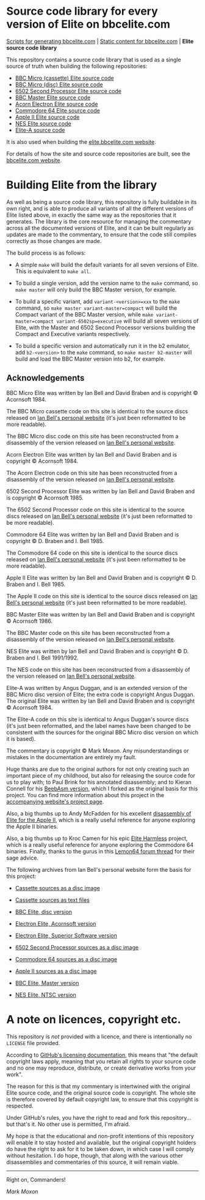 # Source code library for every version of Elite on bbcelite.com

[Scripts for generating bbcelite.com](https://github.com/markmoxon/bbcelite-scripts) | [Static content for bbcelite.com](https://github.com/markmoxon/bbcelite-websites) | **Elite source code library**

This repository contains a source code library that is used as a single source of truth when building the following repositories:

* [BBC Micro (cassette) Elite source code](https://github.com/markmoxon/elite-source-code-bbc-micro-cassette)
* [BBC Micro (disc) Elite source code](https://github.com/markmoxon/elite-source-code-bbc-micro-disc)
* [6502 Second Processor Elite source code](https://github.com/markmoxon/elite-source-code-6502-second-processor)
* [BBC Master Elite source code](https://github.com/markmoxon/elite-source-code-bbc-master)
* [Acorn Electron Elite source code](https://github.com/markmoxon/elite-source-code-acorn-electron)
* [Commodore 64 Elite source code](https://github.com/markmoxon/elite-source-code-commodore-64)
* [Apple II Elite source code](https://github.com/markmoxon/elite-source-code-apple-ii)
* [NES Elite source code](https://github.com/markmoxon/elite-source-code-nes)
* [Elite-A source code](https://github.com/markmoxon/elite-a-source-code-bbc-micro)

It is also used when building the [elite.bbcelite.com website](https://elite.bbcelite.com).

For details of how the site and source code repositories are built, see the [bbcelite.com website](https://www.bbcelite.com/disassembly_websites/).

# Building Elite from the library

As well as being a source code library, this repository is fully buildable in its own right, and is able to produce all variants of all the different versions of Elite listed above, in exactly the same way as the repositories that it generates. The library is the core resource for managing the commentary across all the documented versions of Elite, and it can be built regularly as updates are made to the commentary, to ensure that the code still compiles correctly as those changes are made.

The build process is as follows:

* A simple `make` will build the default variants for all seven versions of Elite. This is equivalent to `make all`.

* To build a single version, add the version name to the `make` command, so `make master` will only build the BBC Master version, for example.

* To build a specific variant, add `variant-<version>=xxx` to the `make` command, so `make master variant-master=compact` will build the Compact variant of the BBC Master version, while `make variant-master=compact variant-6502sp=executive` will build all seven versions of Elite, with the Master and 6502 Second Processor versions building the Compact and Executive variants respectively.

* To build a specific version and automatically run it in the b2 emulator, add `b2-<version>` to the `make` command, so `make master b2-master` will build and load the BBC Master version into b2, for example.

## Acknowledgements

BBC Micro Elite was written by Ian Bell and David Braben and is copyright &copy; Acornsoft 1984.

The BBC Micro cassette code on this site is identical to the source discs released on [Ian Bell's personal website](http://www.elitehomepage.org/) (it's just been reformatted to be more readable).

The BBC Micro disc code on this site has been reconstructed from a disassembly of the version released on [Ian Bell's personal website](http://www.elitehomepage.org/).

Acorn Electron Elite was written by Ian Bell and David Braben and is copyright &copy; Acornsoft 1984.

The Acorn Electron code on this site has been reconstructed from a disassembly of the version released on [Ian Bell's personal website](http://www.elitehomepage.org/).

6502 Second Processor Elite was written by Ian Bell and David Braben and is copyright &copy; Acornsoft 1985.

The 6502 Second Processor code on this site is identical to the source discs released on [Ian Bell's personal website](http://www.elitehomepage.org/) (it's just been reformatted to be more readable).

Commodore 64 Elite was written by Ian Bell and David Braben and is copyright &copy; D. Braben and I. Bell 1985.

The Commodore 64 code on this site is identical to the source discs released on [Ian Bell's personal website](http://www.elitehomepage.org/) (it's just been reformatted to be more readable).

Apple II Elite was written by Ian Bell and David Braben and is copyright &copy; D. Braben and I. Bell 1985.

The Apple II code on this site is identical to the source discs released on [Ian Bell's personal website](http://www.elitehomepage.org/) (it's just been reformatted to be more readable).

BBC Master Elite was written by Ian Bell and David Braben and is copyright &copy; Acornsoft 1986.

The BBC Master code on this site has been reconstructed from a disassembly of the version released on [Ian Bell's personal website](http://www.elitehomepage.org/).

NES Elite was written by Ian Bell and David Braben and is copyright &copy; D. Braben and I. Bell 1991/1992.

The NES code on this site has been reconstructed from a disassembly of the version released on [Ian Bell's personal website](http://www.elitehomepage.org/).

Elite-A was written by Angus Duggan, and is an extended version of the BBC Micro disc version of Elite; the extra code is copyright Angus Duggan. The original Elite was written by Ian Bell and David Braben and is copyright &copy; Acornsoft 1984.

The Elite-A code on this site is identical to Angus Duggan's source discs (it's just been reformatted, and the label names have been changed to be consistent with the sources for the original BBC Micro disc version on which it is based).

The commentary is copyright &copy; Mark Moxon. Any misunderstandings or mistakes in the documentation are entirely my fault.

Huge thanks are due to the original authors for not only creating such an important piece of my childhood, but also for releasing the source code for us to play with; to Paul Brink for his annotated disassembly; and to Kieran Connell for his [BeebAsm version](https://github.com/kieranhj/elite-beebasm), which I forked as the original basis for this project. You can find more information about this project in the [accompanying website's project page](https://elite.bbcelite.com/about_site/about_this_project.html).

Also, a big thumbs up to Andy McFadden for his excellent [disassembly of Elite for the Apple II](https://6502disassembly.com/a2-elite/), which is a really useful reference for anyone exploring the Apple II binaries.

Also, a big thumbs up to Kroc Camen for his epic [Elite Harmless](https://github.com/Kroc/elite-harmless) project, which is a really useful reference for anyone exploring the Commodore 64 binaries. Finally, thanks to the gurus in this [Lemon64 forum thread](https://www.lemon64.com/forum/viewtopic.php?t=67762&start=90) for their sage advice.

The following archives from Ian Bell's personal website form the basis for this project:

* [Cassette sources as a disc image](http://www.elitehomepage.org/archive/a/a4080602.zip)

* [Cassette sources as text files](http://www.elitehomepage.org/archive/a/a4080610.zip)

* [BBC Elite, disc version](http://www.elitehomepage.org/archive/a/a4100000.zip)

* [Electron Elite, Acornsoft version](http://www.elitehomepage.org/archive/a/a4090000.zip)

* [Electron Elite, Superior Software version](http://www.elitehomepage.org/archive/a/a4090010.zip)

* [6502 Second Processor sources as a disc image](http://www.elitehomepage.org/archive/a/a5022201.zip)

* [Commodore 64 sources as a disc image](http://www.elitehomepage.org/archive/a/a5050010.zip)

* [Apple II sources as a disc image](http://www.elitehomepage.org/archive/a/a6010080.zip)

* [BBC Elite, Master version](http://www.elitehomepage.org/archive/a/b8020001.zip)

* [NES Elite, NTSC version](http://www.elitehomepage.org/archive/a/b7120500.zip)

# A note on licences, copyright etc.

This repository is _not_ provided with a licence, and there is intentionally no `LICENSE` file provided.

According to [GitHub's licensing documentation](https://docs.github.com/en/free-pro-team@latest/github/creating-cloning-and-archiving-repositories/licensing-a-repository), this means that "the default copyright laws apply, meaning that you retain all rights to your source code and no one may reproduce, distribute, or create derivative works from your work".

The reason for this is that my commentary is intertwined with the original Elite source code, and the original source code is copyright. The whole site is therefore covered by default copyright law, to ensure that this copyright is respected.

Under GitHub's rules, you have the right to read and fork this repository... but that's it. No other use is permitted, I'm afraid.

My hope is that the educational and non-profit intentions of this repository will enable it to stay hosted and available, but the original copyright holders do have the right to ask for it to be taken down, in which case I will comply without hesitation. I do hope, though, that along with the various other disassemblies and commentaries of this source, it will remain viable.

---

Right on, Commanders!

_Mark Moxon_
